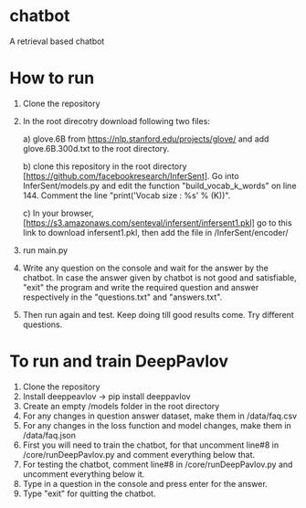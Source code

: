 # chatbot
A retrieval based chatbot

# How to run
1. Clone the repository
2. In the root direcotry download following two files:

   a) glove.6B from https://nlp.stanford.edu/projects/glove/ and add glove.6B.300d.txt to the root directory.
   
   b) clone this repository in the root directory [https://github.com/facebookresearch/InferSent]. Go into InferSent/models.py and edit the function "build_vocab_k_words" on line 144. Comment the line "print('Vocab size : %s' % (K))".
   
   c) In your browser, [https://s3.amazonaws.com/senteval/infersent/infersent1.pkl] go to this link to download infersent1.pkl, then add the file in /InferSent/encoder/ 
   
3. run main.py 

4. Write any question on the console and wait for the answer by the chatbot. In case the answer given by chatbot is not good and satisfiable, "exit" the program and write the required question and answer respectively in the "questions.txt" and "answers.txt".

5. Then run again and test. Keep doing till good results come. Try different questions.

# To run and train DeepPavlov
1. Clone the repository
2. Install deeppeavlov -> pip install deeppavlov
3. Create an empty /models folder in the root directory
4. For any changes in question answer dataset, make them in /data/faq.csv
5. For any changes in the loss function and model changes, make them in /data/faq.json
6. First you will need to train the chatbot, for that uncomment line#8 in /core/runDeepPavlov.py and comment everything below that.
7. For testing the chatbot, comment line#8 in /core/runDeepPavlov.py and uncomment everything below it.
8. Type in a question in the console and press enter for the answer.
9. Type "exit" for quitting the chatbot.
